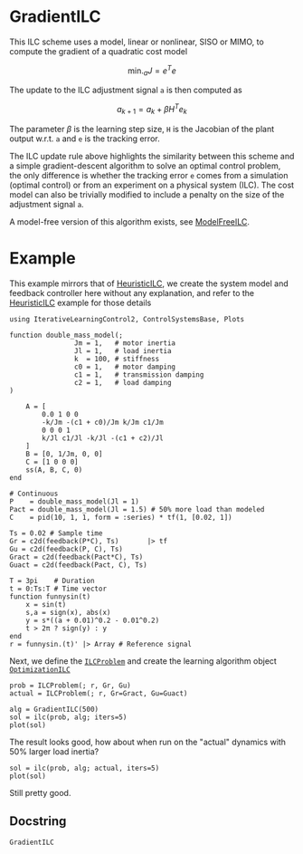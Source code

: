 # GradientILC

This ILC scheme uses a model, linear or nonlinear, SISO or MIMO, to compute the gradient of a quadratic cost model
```math
\operatorname{min.}_{a} J = e^T e
```

The update to the ILC adjustment signal ``a`` is then computed as
```math
a_{k+1} = a_k + β H^T e_k
```
The parameter $\beta$ is the learning step size, ``H`` is the Jacobian of the plant output w.r.t. ``a`` and ``e`` is the tracking error.

The ILC update rule above highlights the similarity between this scheme and a simple gradient-descent algorithm to solve an optimal control problem, the only difference is whether the tracking error ``e`` comes from a simulation (optimal control) or from an experiment on a physical system (ILC). The cost model can also be trivially modified to include a penalty on the size of the adjustment signal ``a``.

A model-free version of this algorithm exists, see [ModelFreeILC](@ref).


# Example

This example mirrors that of [HeuristicILC](@ref), we create the system model and feedback controller here without any explanation, and refer to the [HeuristicILC](@ref) example for those details
```@example MODELFREE_ILC
using IterativeLearningControl2, ControlSystemsBase, Plots

function double_mass_model(; 
                Jm = 1,   # motor inertia
                Jl = 1,   # load inertia
                k  = 100, # stiffness
                c0 = 1,   # motor damping
                c1 = 1,   # transmission damping
                c2 = 1,   # load damping
)

    A = [
        0.0 1 0 0
        -k/Jm -(c1 + c0)/Jm k/Jm c1/Jm
        0 0 0 1
        k/Jl c1/Jl -k/Jl -(c1 + c2)/Jl
    ]
    B = [0, 1/Jm, 0, 0]
    C = [1 0 0 0]
    ss(A, B, C, 0)
end

# Continuous
P    = double_mass_model(Jl = 1)
Pact = double_mass_model(Jl = 1.5) # 50% more load than modeled
C    = pid(10, 1, 1, form = :series) * tf(1, [0.02, 1])

Ts = 0.02 # Sample time
Gr = c2d(feedback(P*C), Ts)       |> tf
Gu = c2d(feedback(P, C), Ts)
Gract = c2d(feedback(Pact*C), Ts)
Guact = c2d(feedback(Pact, C), Ts)

T = 3pi    # Duration
t = 0:Ts:T # Time vector
function funnysin(t)
    x = sin(t)
    s,a = sign(x), abs(x)
    y = s*((a + 0.01)^0.2 - 0.01^0.2)
    t > 2π ? sign(y) : y
end
r = funnysin.(t)' |> Array # Reference signal
```

Next, we define the [`ILCProblem`](@ref) and create the learning algorithm object [`OptimizationILC`](@ref)
```@example MODELFREE_ILC
prob = ILCProblem(; r, Gr, Gu)
actual = ILCProblem(; r, Gr=Gract, Gu=Guact)

alg = GradientILC(500)
sol = ilc(prob, alg; iters=5)
plot(sol)
```
The result looks good, how about when run on the "actual" dynamics with 50% larger load inertia?
    
```@example MODELFREE_ILC
sol = ilc(prob, alg; actual, iters=5)
plot(sol)
```
Still pretty good.



## Docstring
    
```@docs
GradientILC
```